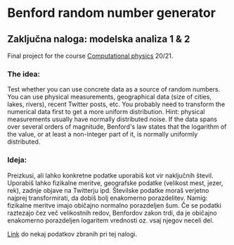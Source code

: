 # Benford random number generator
## Zaključna naloga: modelska analiza 1 & 2
Final project for the course [Computational physics](https://predmeti.fmf.uni-lj.si/modelska/letnik20-21) 20/21.

### The idea:
Test whether you can use concrete data as a source of random numbers. You can use physical measurements, geographical data (size of cities, lakes, rivers), recent Twitter posts, etc. You probably need to transform the numerical data first to get a more uniform distribution. Hint: physical measurements usually have normally distributed noise. If the data spans over several orders of magnitude, Benford's law states that the logarithm of the value, or at least a non-integer part of it, is normally uniformly distributed.

### Ideja:
Preizkusi, ali lahko konkretne podatke uporabiš kot vir naključnih števil. Uporabiš lahko
fizikalne meritve, geografske podatke (velikost mest, jezer, rek), zadnje objave na Twitterju
ipd. Številske podatke moraš verjetno najprej transformirati, da dobiš bolj enakomerno
porazdelitev. Namig: fizikalne meritve imajo običajno normalno porazdeljen šum. Če se
podatki raztezajo čez več velikostnih redov, Benfordov zakon trdi, da je običajno enakomerno
porazdeljen logaritem vrednosti oz. vsaj njegov neceli del.

[Link](https://www.kaggle.com/datasets/thunderz/a-month-of-askreddit) do nekaj podatkov zbranih pri tej nalogi.
